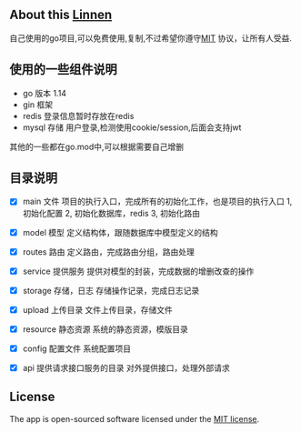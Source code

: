 ## About this [Linnen](https://github.com/linnenn)
自己使用的go项目,可以免费使用,复制,不过希望你遵守[MIT](https://opensource.org/licenses/MIT) 协议，让所有人受益.

## 使用的一些组件说明

- go 版本 1.14
- gin 框架
- redis 登录信息暂时存放在redis
- mysql 存储
用户登录,检测使用cookie/session,后面会支持jwt

其他的一些都在go.mod中,可以根据需要自己增删

## 目录说明
- [x] main 文件
项目的执行入口，完成所有的初始化工作，也是项目的执行入口
 1, 初始化配置
 2, 初始化数据库，redis
 3, 初始化路由

- [x] model 模型 
定义结构体，跟随数据库中模型定义的结构
- [x] routes 路由
定义路由，完成路由分组，路由处理
- [x] service 提供服务
提供对模型的封装，完成数据的增删改查的操作
- [x] storage 存储，日志
存储操作记录，完成日志记录
- [x] upload 上传目录
文件上传目录，存储文件
- [x] resource 静态资源
系统的静态资源，模版目录
- [x] config 配置文件
系统配置项目
- [x] api 提供请求接口服务的目录
对外提供接口，处理外部请求



## License
The app is open-sourced software licensed under the [MIT license](https://opensource.org/licenses/MIT).